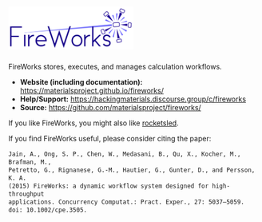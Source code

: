 # <img alt="FireWorks" src="docs_rst/_static/FireWorks_logo.png" width="250">

FireWorks stores, executes, and manages calculation workflows.

- **Website (including documentation):** https://materialsproject.github.io/fireworks/
- **Help/Support:** https://hackingmaterials.discourse.group/c/fireworks
- **Source:** https://github.com/materialsproject/fireworks/

If you like FireWorks, you might also like [rocketsled](https://github.com/hackingmaterials/rocketsled).

If you find FireWorks useful, please consider citing the paper:
```
Jain, A., Ong, S. P., Chen, W., Medasani, B., Qu, X., Kocher, M., Brafman, M.,
Petretto, G., Rignanese, G.-M., Hautier, G., Gunter, D., and Persson, K. A. 
(2015) FireWorks: a dynamic workflow system designed for high-throughput 
applications. Concurrency Computat.: Pract. Exper., 27: 5037–5059. 
doi: 10.1002/cpe.3505.
```